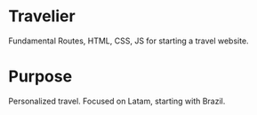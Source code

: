 # Travelier
Fundamental Routes, HTML, CSS, JS for starting a travel website.

# Purpose
Personalized travel.  Focused on Latam, starting with Brazil.
